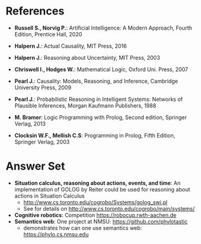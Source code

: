 # References
- <b>Russell S., Norvig P.</b>: Artificial Intelligence: A Modern Approach, Fourth Edition, Prentice Hall, 2020

- <b>Halpern J.</b>: Actual Causality, MIT Press, 2016
- <b>Halpern J.</b>: Reasoning about Uncertainty, MIT Press, 2003
- <b>Chriswell I., Hodges W.</b>: Mathematical Logic, Oxford Uni. Press, 2007
- <b>Pearl J.</b>: Causality: Models, Reasoning, and Inference, Cambridge University Press, 2009
- <b>Pearl J.</b>: Probabilistic Reasoning in Intelligent Systems: Networks of Plausible Inferences, Morgan Kaufmann Publishers, 1988
- <b>M. Bramer</b>: Logic Programming with Prolog, Second edition, Springer Verlag, 2013
- <b>Clocksin W.F., Mellish C.S</b>: Programming in Prolog, Fifth Edition, Springer Verlag, 2003

# Answer Set

- <b>Situation calculus, reasoning about actions, events, and time</b>: An implementation of GOLOG by Reiter could be used for reasoning about actions in Situation Calculus
  - http://www.cs.toronto.edu/cogrobo/Systems/golog_swi.pl
  - See for details on http://www.cs.toronto.edu/cogrobo/main/systems/
- <b>Cognitive robotics</b>: Competition https://robocup.rwth-aachen.de
- <b>Semantics web</b>: One project at NMSU: https://github.com/phylotastic
  - demonstrates how can one use semantics web: https://phylo.cs.nmsu.edu